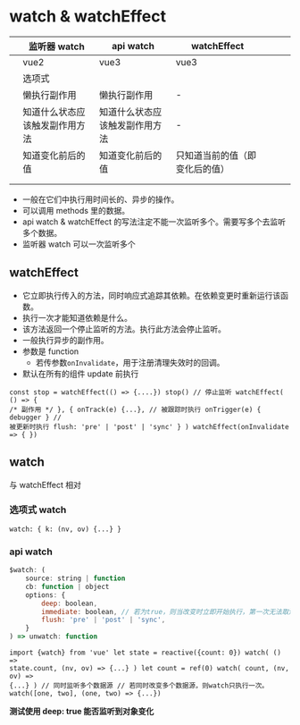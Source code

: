 # watch & watchEffect

|     | 监听器 watch                   | api watch                      | watchEffect                    |     |     |     |
| --- | ------------------------------ | ------------------------------ | ------------------------------ | --- | --- | --- |
|     | vue2                           | vue3                           | vue3                           |     |     |     |
|     | 选项式                         |                                |                                |     |     |     |
|     | 懒执行副作用                   | 懒执行副作用                   | -                              |     |     |     |
|     | 知道什么状态应该触发副作用方法 | 知道什么状态应该触发副作用方法 | -                              |     |     |     |
|     | 知道变化前后的值               | 知道变化前后的值               | 只知道当前的值（即变化后的值） |     |     |     |
|     |                                |                                |                                |     |     |     |
|     |                                |                                |                                |     |     |     |

- 一般在它们中执行用时间长的、异步的操作。
- 可以调用 methods 里的数据。
- api watch & watchEffect 的写法注定不能一次监听多个。需要写多个去监听多个数据。
- 监听器 watch 可以一次监听多个

## watchEffect

- 它立即执行传入的方法，同时响应式追踪其依赖。在依赖变更时重新运行该函数。
- 执行一次才能知道依赖是什么。
- 该方法返回一个停止监听的方法。执行此方法会停止监听。
- 一般执行异步的副作用。
- 参数是 function
  - 若传参数`onInvalidate`，用于注册清理失效时的回调。
- 默认在所有的组件 update 前执行

```vue
const stop = watchEffect(() => {....}) stop() // 停止监听 watchEffect( () => {
/* 副作用 */ }, { onTrack(e) {...}, // 被跟踪时执行 onTrigger(e) { debugger } //
被更新时执行 flush: 'pre' | 'post' | 'sync' } ) watchEffect(onInvalidate => { })
```

## watch

与 watchEffect 相对

### 选项式 watch

```vue
watch: { k: (nv, ov) {...} }
```

### api watch

```js
$watch: (
    source: string | function
    cb: function | object
    options: {
        deep: boolean,
        immediate: boolean, // 若为true，则当改变时立即开始执行，第一次无法取消。
        flush: 'pre' | 'post' | 'sync',
    }
) => unwatch: function
```

```vue
import {watch} from 'vue' let state = reactive({count: 0}) watch( () =>
state.count, (nv, ov) => {...} ) let count = ref(0) watch( count, (nv, ov) =>
{...} ) // 同时监听多个数据源 // 若同时改变多个数据源，则watch只执行一次。
watch([one, two], (one, two) => {...})
```

**测试使用 deep: true 能否监听到对象变化**
